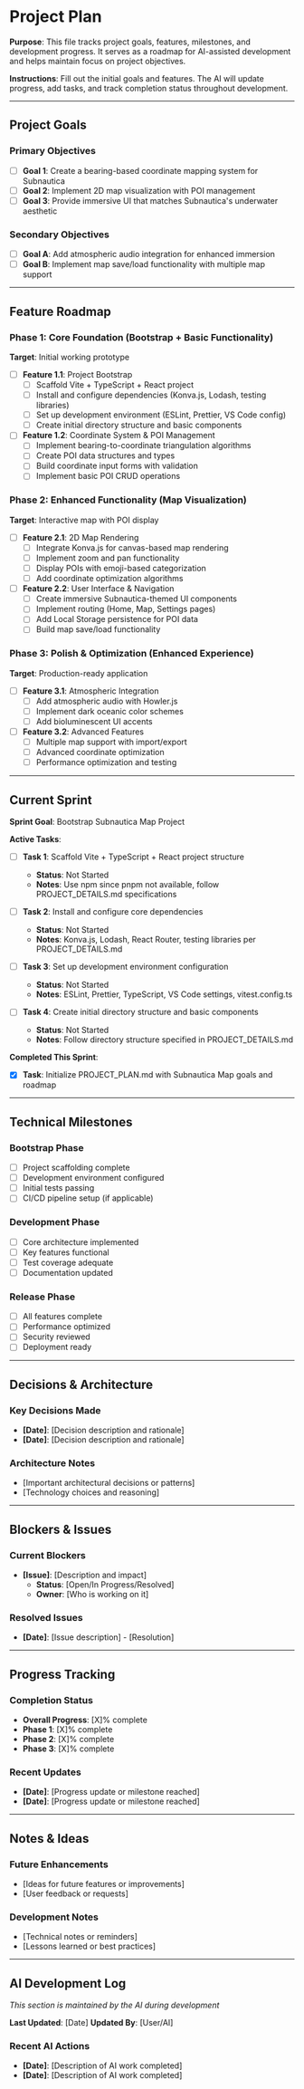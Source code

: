 # Project Plan

**Purpose**: This file tracks project goals, features, milestones, and development progress. It serves as a roadmap for AI-assisted development and helps maintain focus on project objectives.

**Instructions**: Fill out the initial goals and features. The AI will update progress, add tasks, and track completion status throughout development.

---

## Project Goals

### Primary Objectives
- [ ] **Goal 1**: Create a bearing-based coordinate mapping system for Subnautica
- [ ] **Goal 2**: Implement 2D map visualization with POI management
- [ ] **Goal 3**: Provide immersive UI that matches Subnautica's underwater aesthetic

### Secondary Objectives
- [ ] **Goal A**: Add atmospheric audio integration for enhanced immersion
- [ ] **Goal B**: Implement map save/load functionality with multiple map support

---

## Feature Roadmap

### Phase 1: Core Foundation (Bootstrap + Basic Functionality)
**Target**: Initial working prototype

- [ ] **Feature 1.1**: Project Bootstrap
  - [ ] Scaffold Vite + TypeScript + React project
  - [ ] Install and configure dependencies (Konva.js, Lodash, testing libraries)
  - [ ] Set up development environment (ESLint, Prettier, VS Code config)
  - [ ] Create initial directory structure and basic components

- [ ] **Feature 1.2**: Coordinate System & POI Management
  - [ ] Implement bearing-to-coordinate triangulation algorithms
  - [ ] Create POI data structures and types
  - [ ] Build coordinate input forms with validation
  - [ ] Implement basic POI CRUD operations

### Phase 2: Enhanced Functionality (Map Visualization)
**Target**: Interactive map with POI display

- [ ] **Feature 2.1**: 2D Map Rendering
  - [ ] Integrate Konva.js for canvas-based map rendering
  - [ ] Implement zoom and pan functionality
  - [ ] Display POIs with emoji-based categorization
  - [ ] Add coordinate optimization algorithms

- [ ] **Feature 2.2**: User Interface & Navigation
  - [ ] Create immersive Subnautica-themed UI components
  - [ ] Implement routing (Home, Map, Settings pages)
  - [ ] Add Local Storage persistence for POI data
  - [ ] Build map save/load functionality

### Phase 3: Polish & Optimization (Enhanced Experience)
**Target**: Production-ready application

- [ ] **Feature 3.1**: Atmospheric Integration
  - [ ] Add atmospheric audio with Howler.js
  - [ ] Implement dark oceanic color schemes
  - [ ] Add bioluminescent UI accents

- [ ] **Feature 3.2**: Advanced Features
  - [ ] Multiple map support with import/export
  - [ ] Advanced coordinate optimization
  - [ ] Performance optimization and testing

---

## Current Sprint

**Sprint Goal**: Bootstrap Subnautica Map Project

**Active Tasks**:
- [ ] **Task 1**: Scaffold Vite + TypeScript + React project structure
  - **Status**: Not Started
  - **Notes**: Use npm since pnpm not available, follow PROJECT_DETAILS.md specifications

- [ ] **Task 2**: Install and configure core dependencies
  - **Status**: Not Started
  - **Notes**: Konva.js, Lodash, React Router, testing libraries per PROJECT_DETAILS.md

- [ ] **Task 3**: Set up development environment configuration
  - **Status**: Not Started
  - **Notes**: ESLint, Prettier, TypeScript, VS Code settings, vitest.config.ts

- [ ] **Task 4**: Create initial directory structure and basic components
  - **Status**: Not Started
  - **Notes**: Follow directory structure specified in PROJECT_DETAILS.md

**Completed This Sprint**:
- [x] **Task**: Initialize PROJECT_PLAN.md with Subnautica Map goals and roadmap

---

## Technical Milestones

### Bootstrap Phase
- [ ] Project scaffolding complete
- [ ] Development environment configured
- [ ] Initial tests passing
- [ ] CI/CD pipeline setup (if applicable)

### Development Phase
- [ ] Core architecture implemented
- [ ] Key features functional
- [ ] Test coverage adequate
- [ ] Documentation updated

### Release Phase
- [ ] All features complete
- [ ] Performance optimized
- [ ] Security reviewed
- [ ] Deployment ready

---

## Decisions & Architecture

### Key Decisions Made
- **[Date]**: [Decision description and rationale]
- **[Date]**: [Decision description and rationale]

### Architecture Notes
- [Important architectural decisions or patterns]
- [Technology choices and reasoning]

---

## Blockers & Issues

### Current Blockers
- **[Issue]**: [Description and impact]
  - **Status**: [Open/In Progress/Resolved]
  - **Owner**: [Who is working on it]

### Resolved Issues
- **[Date]**: [Issue description] - [Resolution]

---

## Progress Tracking

### Completion Status
- **Overall Progress**: [X]% complete
- **Phase 1**: [X]% complete
- **Phase 2**: [X]% complete
- **Phase 3**: [X]% complete

### Recent Updates
- **[Date]**: [Progress update or milestone reached]
- **[Date]**: [Progress update or milestone reached]

---

## Notes & Ideas

### Future Enhancements
- [Ideas for future features or improvements]
- [User feedback or requests]

### Development Notes
- [Technical notes or reminders]
- [Lessons learned or best practices]

---

## AI Development Log
*This section is maintained by the AI during development*

**Last Updated**: [Date]
**Updated By**: [User/AI]

### Recent AI Actions
- **[Date]**: [Description of AI work completed]
- **[Date]**: [Description of AI work completed]

